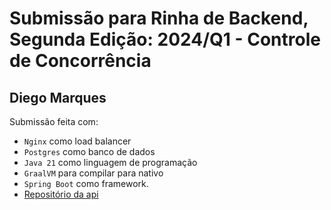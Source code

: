 # Submissão para Rinha de Backend, Segunda Edição: 2024/Q1 - Controle de Concorrência

## Diego Marques
Submissão feita com:
- `Nginx` como load balancer
- `Postgres` como banco de dados
- `Java 21` como linguagem de programação
- `GraalVM` para compilar para nativo
- `Spring Boot` como framework.
- [Repositório da api](https://github.com/dmsantosd/rinha-backend)
